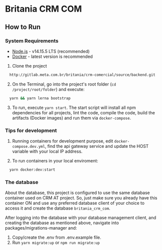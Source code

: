 # Britania CRM COM

## How to Run

### System Requirements

- [Node.js](https://nodejs.org/en/) - v14.15.5 LTS (recommended)
- [Docker](https://www.docker.com/products/docker-desktop) - latest version is recommended

1. Clone the project

```bash
  http://gitlab.meta.com.br/britania/crm-comercial/source/backend.git
```

2. On the Terminal, go into the project's root folder (`cd /project/root/folder`) and execute:

```bash
  yarn && yarn lerna bootstrap
```

3. To run, execute `yarn start`. The start script will install all npm dependencies for all projects, lint the code, compile the code, build the artifacts (Docker images) and run them via `docker-compose`.

### Tips for development

1. Running containers for development purpose, edit `docker-compose.dev.yml`, find the api gateway service and update the HOST variable with your local IP address.

2. To run containers in your local enviroment:

```bash
  yarn docker:dev:start
```

### The database

About the database, this project is configured to use the same database container used on CRM AT project. So, just make sure you already have this container ON and use any preferred database client of your choice to access it and create the database `britania_crm_com`.

After logging into the database with your database management client, and creating the database as mentioned above, navigate into packages/migrations-manager and:

1. Copy/create the .env from .env.example file.
2. Run `yarn migrate:up` or `npm run migrate:up`
